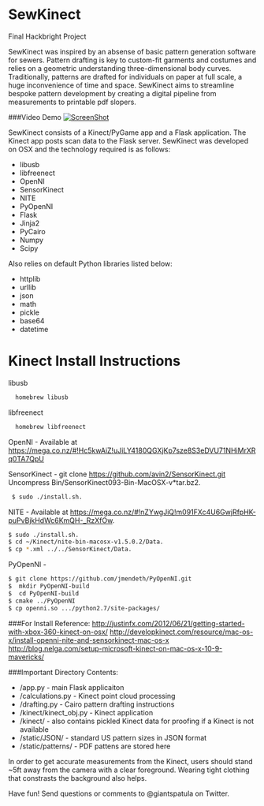 SewKinect
=========

Final Hackbright Project

SewKinect was inspired by an absense of basic pattern generation software for sewers. Pattern drafting is key to custom-fit garments and costumes and relies on a geometric understanding three-dimensional body curves. Traditionally, patterns are drafted for individuals on paper at full scale, a huge inconvenience of time and space. SewKinect aims to streamline bespoke pattern development by creating a digital pipeline from measurements to printable pdf slopers.

###Video Demo
[![ScreenShot](https://cloud.githubusercontent.com/assets/4644116/5321664/3d01d242-7c72-11e4-9419-8f8d9fd2acc1.png)](http://youtu.be/Qnv36XxjC98)

SewKinect consists of a Kinect/PyGame app and a Flask application. The Kinect app posts scan data to the Flask server. SewKinect was developed on OSX and the technology required is as follows: 

- libusb
- libfreenect
- OpenNI
- SensorKinect
- NITE
- PyOpenNI
- Flask
- Jinja2
- PyCairo
- Numpy
- Scipy

Also relies on default Python libraries listed below: 

- httplib
- urllib
- json
- math
- pickle
- base64
- datetime


Kinect Install Instructions
==================
 libusb 
```sh
  homebrew libusb
```
 libfreenect 
```sh
  homebrew libfreenect
```
 OpenNI - Available at https://mega.co.nz/#!Hc5kwAiZ!uJiLY4180QGXjKp7sze8S3eDVU71NHiMrXRq0TA7QpU

 SensorKinect - git clone https://github.com/avin2/SensorKinect.git
    Uncompress Bin/SensorKinect093-Bin-MacOSX-v*tar.bz2.
```sh
 $ sudo ./install.sh.
```
 NITE - Available at https://mega.co.nz/#!nZYwgJiQ!m091FXc4U6GwjRfpHK-puPvBjkHdWc6KmQH-_RzXfOw.

 ```sh
 $ sudo ./install.sh.
 $ cd ~/Kinect/nite-bin-macosx-v1.5.0.2/Data.
 $ cp *.xml ../../SensorKinect/Data.
```
 PyOpenNI - 
 
 ```sh
$ git clone https://github.com/jmendeth/PyOpenNI.git
$  mkdir PyOpenNI-build
$  cd PyOpenNI-build
$ cmake ../PyOpenNI
$ cp openni.so .../python2.7/site-packages/
```
  
###For Install Reference: 
http://justinfx.com/2012/06/21/getting-started-with-xbox-360-kinect-on-osx/
http://developkinect.com/resource/mac-os-x/install-openni-nite-and-sensorkinect-mac-os-x
http://blog.nelga.com/setup-microsoft-kinect-on-mac-os-x-10-9-mavericks/

###Important Directory Contents: 
- /app.py - main Flask applicaiton
- /calculations.py - Kinect point cloud processing 
- /drafting.py - Cairo pattern drafting instructions 
- /kinect/kinect_obj.py - Kinect application
- /kinect/ - also contains pickled Kinect data for proofing if a Kinect is not available
- /static/JSON/ - standard US pattern sizes in JSON format
- /static/patterns/ - PDF pattens are stored here 

In order to get accurate measurements from the Kinect, users should stand ~5ft away from the camera with a clear foreground. Wearing tight clothing that constrasts the background also helps. 

Have fun! Send questions or comments to @giantspatula on Twitter. 
